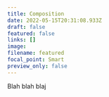 ```yaml
---
title: Composition
date: 2022-05-15T20:31:08.933Z
draft: false
featured: false
links: []
image:
filename: featured
focal_point: Smart
preview_only: false
---
```

Blah blah blaj

